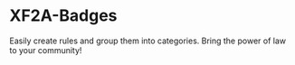 # XF2A-Badges
Easily create rules and group them into categories. Bring the power of law to your community!
